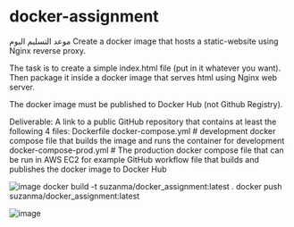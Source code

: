 # docker-assignment
موعد التسليم اليوم
Create a docker image that hosts a static-website using Nginx reverse proxy.


The task is to create a simple index.html file (put in it whatever you want). Then package it inside a docker image that serves html using Nginx web server.

The docker image must be published to Docker Hub (not Github Registry).

Deliverable: A link to a public GitHub repository that contains at least the following 4 files:
Dockerfile
docker-compose.yml # development docker compose file that builds the image and runs the container for development
docker-compose-prod.yml # The production docker compose file that can be run in AWS EC2 for example
GitHub workflow file that builds and publishes the docker image to Docker Hub

![image](https://github.com/suzanayesh/docker-assignment/assets/100838193/6d051e48-5d43-4c5d-b9c3-ded196d29c29)
docker build -t suzanma/docker_assignment:latest .
docker push suzanma/docker_assignment:latest

![image](https://github.com/suzanayesh/docker-assignment/assets/100838193/36eee419-80f0-4bfa-aabf-ca88224d8630)

